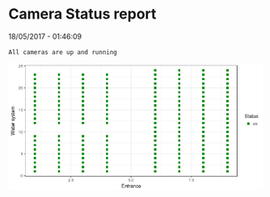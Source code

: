 Camera Status report
================
18/05/2017 - 01:46:09

    All cameras are up and running

![](camreport_files/figure-markdown_github/unnamed-chunk-2-1.png)
